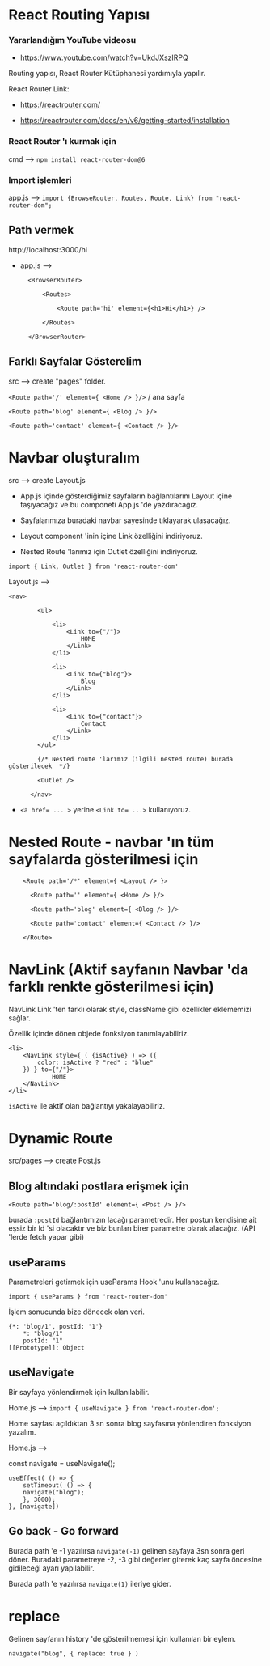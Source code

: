 # React Routing Yapısı

### Yararlandığım YouTube videosu

- https://www.youtube.com/watch?v=UkdJXszIRPQ

Routing yapısı, React Router Kütüphanesi yardımıyla yapılır.

React Router Link:

- https://reactrouter.com/  

- https://reactrouter.com/docs/en/v6/getting-started/installation

### React Router 'ı kurmak için

cmd --> ``npm install react-router-dom@6`` 

### Import işlemleri

app.js --> ``import {BrowseRouter, Routes, Route, Link} from "react-router-dom";``

## Path vermek

http://localhost:3000/hi

- app.js --> 

        <BrowserRouter>
        
            <Routes>

                <Route path='hi' element={<h1>Hi</h1>} />

            </Routes>
        
        </BrowserRouter>


## Farklı Sayfalar Gösterelim 

src --> create "pages" folder.


``<Route path='/' element={ <Home /> }/>`` / ana sayfa 

``<Route path='blog' element={ <Blog /> }/> ``

``<Route path='contact' element={ <Contact /> }/>``


# Navbar oluşturalım

src --> create Layout.js

- App.js içinde gösterdiğimiz sayfaların bağlantılarını Layout içine taşıyacağız ve bu componeti App.js 'de yazdıracağız.

- Sayfalarımıza buradaki navbar sayesinde tıklayarak ulaşacağız.

- Layout component 'inin içine Link özelliğini indiriyoruz.

- Nested Route 'larımız için Outlet özelliğini indiriyoruz.

`` import { Link, Outlet } from 'react-router-dom' ``


Layout.js --> 

``` 
<nav>

        <ul>

            <li>
                <Link to={"/"}>
                    HOME
                </Link>
            </li>

            <li>
                <Link to={"blog"}>
                    Blog
                </Link>
            </li>

            <li>
                <Link to={"contact"}>
                    Contact
                </Link>
            </li>
        </ul>

        {/* Nested route 'larımız (ilgili nested route) burada gösterilecek  */}

        <Outlet /> 

      </nav>

```

- ``<a href= ... >`` yerine  ``<Link to= ...>`` kullanıyoruz.

# Nested Route - navbar 'ın tüm sayfalarda gösterilmesi için 

        <Route path='/*' element={ <Layout /> }>

          <Route path='' element={ <Home /> }/>  

          <Route path='blog' element={ <Blog /> }/>  

          <Route path='contact' element={ <Contact /> }/>  

        </Route>


# NavLink (Aktif sayfanın Navbar 'da farklı renkte gösterilmesi için)

NavLink Link 'ten farklı olarak style, className gibi özellikler eklememizi sağlar.

Özellik içinde dönen objede fonksiyon tanımlayabiliriz. 


    <li>
        <NavLink style={ ( {isActive} ) => ({
            color: isActive ? "red" : "blue"
        }) } to={"/"}>
                HOME
        </NavLink>
    </li>

`` isActive `` ile aktif olan bağlantıyı yakalayabiliriz.

# Dynamic Route

src/pages --> create Post.js 

## Blog altındaki postlara erişmek için

`` <Route path='blog/:postId' element={ <Post /> }/>   ``

burada `` :postId `` bağlantımızın lacağı parametredir. Her postun kendisine ait eşsiz bir Id 'si olacaktır ve biz bunları birer parametre olarak alacağız. (API 'lerde fetch yapar gibi)


## useParams

Parametreleri getirmek için useParams Hook 'unu kullanacağız.

`` import { useParams } from 'react-router-dom' ``

İşlem sonucunda bize dönecek olan veri. 

    {*: 'blog/1', postId: '1'}
        *: "blog/1"
        postId: "1"
    [[Prototype]]: Object


## useNavigate

Bir sayfaya yönlendirmek için kullanılabilir.

Home.js --> `` import { useNavigate } from 'react-router-dom'; ``

Home sayfası açıldıktan 3 sn sonra blog sayfasına yönlendiren fonksiyon yazalım.

Home.js --> 

const navigate = useNavigate();

    useEffect( () => {
        setTimeout( () => {
        navigate("blog");  
        }, 3000);
    }, [navigate])

## Go back - Go forward

Burada path 'e -1 yazılırsa ``navigate(-1)`` gelinen sayfaya 3sn sonra geri döner. Buradaki parametreye -2, -3 gibi değerler girerek kaç sayfa öncesine gidileceği ayarı yapılabilir.

Burada path 'e  yazılırsa ``navigate(1)`` ileriye gider.

# replace 

Gelinen sayfanın history 'de gösterilmemesi için kullanılan bir eylem.

`` navigate("blog", { replace: true } ) ``